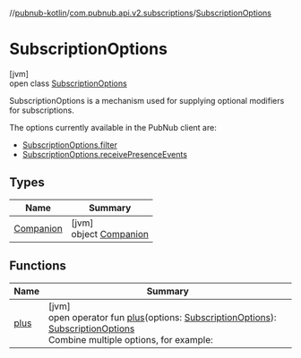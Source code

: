 //[pubnub-kotlin](../../../index.md)/[com.pubnub.api.v2.subscriptions](../index.md)/[SubscriptionOptions](index.md)

# SubscriptionOptions

[jvm]\
open class [SubscriptionOptions](index.md)

SubscriptionOptions is a mechanism used for supplying optional modifiers for subscriptions.

The options currently available in the PubNub client are:

- 
   [SubscriptionOptions.filter](-companion/filter.md)
- 
   [SubscriptionOptions.receivePresenceEvents](-companion/receive-presence-events.md)

## Types

| Name | Summary |
|---|---|
| [Companion](-companion/index.md) | [jvm]<br>object [Companion](-companion/index.md) |

## Functions

| Name | Summary |
|---|---|
| [plus](plus.md) | [jvm]<br>open operator fun [plus](plus.md)(options: [SubscriptionOptions](index.md)): [SubscriptionOptions](index.md)<br>Combine multiple options, for example: |
